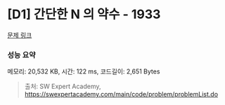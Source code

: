 # [D1] 간단한 N 의 약수 - 1933 

[문제 링크](https://swexpertacademy.com/main/code/problem/problemDetail.do?contestProbId=AV5PhcWaAKIDFAUq) 

### 성능 요약

메모리: 20,532 KB, 시간: 122 ms, 코드길이: 2,651 Bytes



> 출처: SW Expert Academy, https://swexpertacademy.com/main/code/problem/problemList.do